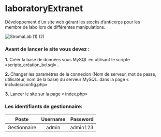 # laboratoryExtranet

Développement d’un site web gérant les stocks d’anticorps pour les membre de labo lors de différentes manipulations.  



![StromaLab  (1) (2)](https://user-images.githubusercontent.com/37422000/87357185-c1ad0f80-c563-11ea-9808-a85552d4e120.gif)

### Avant de lancer le site vous devez :
**1.** Créer la base de données sous MySQL en utilisant le scripte «scripte_création_bd.sql» .

**2.** Changer les paramètres de la connexion (Nom de serveur, mot de passe, utilisateur, nom de la base) du serveur MySQL.
dans la page « includes/config.php»

**3.** Lancer le site sur la page « index.php»

### Les identifiants de gestionnaire:

| Poste            | Username | Password |
| -------------    |:--------:| --------:|
|Gestionnaire      |admin     |admin123  |

